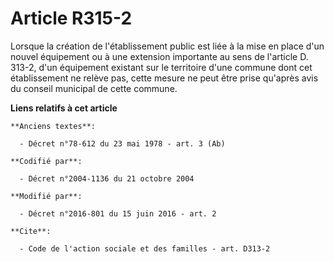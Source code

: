 # Article R315-2

Lorsque la création de l'établissement public est liée à la mise en place d'un nouvel équipement ou à une extension
importante au sens de l'article D. 313-2, d'un équipement existant sur le territoire d'une commune dont cet établissement ne
relève pas, cette mesure ne peut être prise qu'après avis du conseil municipal de cette commune.

**Liens relatifs à cet article**

	**Anciens textes**:

	  - Décret n°78-612 du 23 mai 1978 - art. 3 (Ab)

	**Codifié par**:

	  - Décret n°2004-1136 du 21 octobre 2004

	**Modifié par**:

	  - Décret n°2016-801 du 15 juin 2016 - art. 2

	**Cite**:

	  - Code de l'action sociale et des familles - art. D313-2
